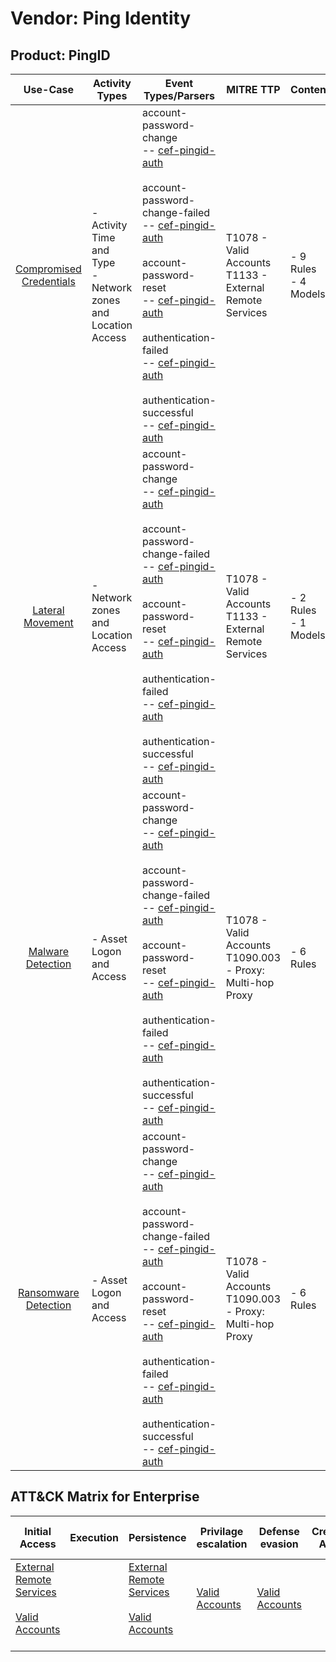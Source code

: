 Vendor: Ping Identity
=====================
Product: PingID
---------------
|                                 Use-Case                                  | Activity Types                                                   | Event Types/Parsers                                                                                                                                                                                                                                                                                                                                                                                                                                                                                                              | MITRE TTP                                                        | Content                   |
|:-------------------------------------------------------------------------:| ---------------------------------------------------------------- | -------------------------------------------------------------------------------------------------------------------------------------------------------------------------------------------------------------------------------------------------------------------------------------------------------------------------------------------------------------------------------------------------------------------------------------------------------------------------------------------------------------------------------- | ---------------------------------------------------------------- | ------------------------- |
| [Compromised Credentials](../UseCases/usecase_compromised_credentials.md) | - Activity Time  and Type<br>- Network zones and Location Access |  account-password-change<br> -- [cef-pingid-auth](../Parsers/parserContent_cef-pingid-auth.md)<br><br> account-password-change-failed<br> -- [cef-pingid-auth](../Parsers/parserContent_cef-pingid-auth.md)<br><br> account-password-reset<br> -- [cef-pingid-auth](../Parsers/parserContent_cef-pingid-auth.md)<br><br> authentication-failed<br> -- [cef-pingid-auth](../Parsers/parserContent_cef-pingid-auth.md)<br><br> authentication-successful<br> -- [cef-pingid-auth](../Parsers/parserContent_cef-pingid-auth.md)<br> | T1078 - Valid Accounts<br>T1133 - External Remote Services<br>   |  - 9 Rules<br> - 4 Models |
|        [Lateral Movement](../UseCases/usecase_lateral_movement.md)        | - Network zones and Location Access                              |  account-password-change<br> -- [cef-pingid-auth](../Parsers/parserContent_cef-pingid-auth.md)<br><br> account-password-change-failed<br> -- [cef-pingid-auth](../Parsers/parserContent_cef-pingid-auth.md)<br><br> account-password-reset<br> -- [cef-pingid-auth](../Parsers/parserContent_cef-pingid-auth.md)<br><br> authentication-failed<br> -- [cef-pingid-auth](../Parsers/parserContent_cef-pingid-auth.md)<br><br> authentication-successful<br> -- [cef-pingid-auth](../Parsers/parserContent_cef-pingid-auth.md)<br> | T1078 - Valid Accounts<br>T1133 - External Remote Services<br>   |  - 2 Rules<br> - 1 Models |
|       [Malware Detection](../UseCases/usecase_malware_detection.md)       | - Asset Logon and Access                                         |  account-password-change<br> -- [cef-pingid-auth](../Parsers/parserContent_cef-pingid-auth.md)<br><br> account-password-change-failed<br> -- [cef-pingid-auth](../Parsers/parserContent_cef-pingid-auth.md)<br><br> account-password-reset<br> -- [cef-pingid-auth](../Parsers/parserContent_cef-pingid-auth.md)<br><br> authentication-failed<br> -- [cef-pingid-auth](../Parsers/parserContent_cef-pingid-auth.md)<br><br> authentication-successful<br> -- [cef-pingid-auth](../Parsers/parserContent_cef-pingid-auth.md)<br> | T1078 - Valid Accounts<br>T1090.003 - Proxy: Multi-hop Proxy<br> |  - 6 Rules<br>            |
|    [Ransomware Detection](../UseCases/usecase_ransomware_detection.md)    | - Asset Logon and Access                                         |  account-password-change<br> -- [cef-pingid-auth](../Parsers/parserContent_cef-pingid-auth.md)<br><br> account-password-change-failed<br> -- [cef-pingid-auth](../Parsers/parserContent_cef-pingid-auth.md)<br><br> account-password-reset<br> -- [cef-pingid-auth](../Parsers/parserContent_cef-pingid-auth.md)<br><br> authentication-failed<br> -- [cef-pingid-auth](../Parsers/parserContent_cef-pingid-auth.md)<br><br> authentication-successful<br> -- [cef-pingid-auth](../Parsers/parserContent_cef-pingid-auth.md)<br> | T1078 - Valid Accounts<br>T1090.003 - Proxy: Multi-hop Proxy<br> |  - 6 Rules<br>            |

ATT&CK Matrix for Enterprise
----------------------------
| Initial Access                                                                                                                                   | Execution | Persistence                                                                                                                                      | Privilage escalation                                                | Defense evasion                                                     | Credential Access | Discovery | Lateral Movement | Collection | Command and Control                                                                                                                       | Exfiltration | Impact |
| ------------------------------------------------------------------------------------------------------------------------------------------------ | --------- | ------------------------------------------------------------------------------------------------------------------------------------------------ | ------------------------------------------------------------------- | ------------------------------------------------------------------- | ----------------- | --------- | ---------------- | ---------- | ----------------------------------------------------------------------------------------------------------------------------------------- | ------------ | ------ |
| [External Remote Services](https://attack.mitre.org/techniques/T1133)<br><br>[Valid Accounts](https://attack.mitre.org/techniques/T1078)<br><br> |           | [External Remote Services](https://attack.mitre.org/techniques/T1133)<br><br>[Valid Accounts](https://attack.mitre.org/techniques/T1078)<br><br> | [Valid Accounts](https://attack.mitre.org/techniques/T1078)<br><br> | [Valid Accounts](https://attack.mitre.org/techniques/T1078)<br><br> |                   |           |                  |            | [Proxy: Multi-hop Proxy](https://attack.mitre.org/techniques/T1090/003)<br><br>[Proxy](https://attack.mitre.org/techniques/T1090)<br><br> |              |        |